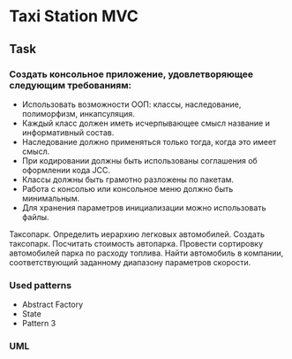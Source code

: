 # Taxi Station MVC

## Task

### Создать консольное приложение, удовлетворяющее следующим требованиям:

*	Использовать возможности ООП: классы, наследование, полиморфизм, инкапсуляция.
*	Каждый класс должен иметь исчерпывающее смысл название и информативный состав.
*	Наследование должно применяться только тогда, когда это имеет смысл.
*	При кодировании должны быть использованы соглашения об оформлении кода JCC.
*	Классы должны быть грамотно разложены по пакетам.
*	Работа с консолью или консольное меню должно быть минимальным.
*	Для хранения параметров инициализации можно использовать файлы.

Таксопарк. Определить иерархию легковых автомобилей. Создать таксопарк. Посчитать стоимость автопарка. 
Провести сортировку автомобилей парка по расходу топлива. 
Найти автомобиль в компании, соответствующий заданному диапазону параметров скорости.

### Used patterns
* Abstract Factory
* State
* Pattern 3

### UML
